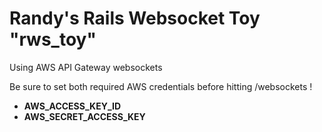 # Randy's Rails Websocket Toy "rws_toy"

Using AWS API Gateway websockets

Be sure to set both required AWS credentials before hitting /websockets !
- **AWS_ACCESS_KEY_ID**
- **AWS_SECRET_ACCESS_KEY**
